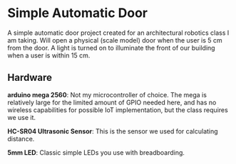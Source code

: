 # Simple Automatic Door

A simple automatic door project created for an architectural robotics class I am taking. Will open a physical (scale model) door when the user is 5 cm from the door. A light is turned on to illuminate the front of our building when a user is within 15 cm. 

## Hardware

**arduino mega 2560**: Not my microcontroller of choice. The mega is relatively large for the limited amount of GPIO needed here, and has no wireless capabilities for possible IoT implementation,  but the class requires we use it. 

**HC-SR04 Ultrasonic Sensor**: This is the sensor we used for calculating distance.

**5mm LED**: Classic simple LEDs you use with breadboarding.
